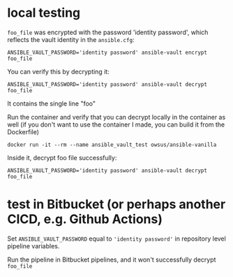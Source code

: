 # local testing
`foo_file` was encrypted with the password 'identity password', which reflects the vault identity in the `ansible.cfg`:

```
ANSIBLE_VAULT_PASSWORD='identity password' ansible-vault encrypt foo_file
```

You can verify this by decrypting it:

```
ANSIBLE_VAULT_PASSWORD='identity password' ansible-vault decrypt foo_file
```

It contains the single line "foo"

Run the container and verify that you can decrypt locally in the container
as well (if you don't want to use the container I made, you can build it
from the Dockerfile)

```
docker run -it --rm --name ansible_vault_test owsus/ansible-vanilla
```

Inside it, decrypt foo file successfully:

```
ANSIBLE_VAULT_PASSWORD='identity password' ansible-vault decrypt foo_file
```

# test in Bitbucket (or perhaps another CICD, e.g. Github Actions)
Set `ANSIBLE_VAULT_PASSWORD` equal to `'identity password'` in repository level pipeline variables.

Run the pipeline in Bitbucket pipelines, and it won't successfully decrypt `foo_file`
